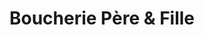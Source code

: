 ---
title: "Boucherie Père & Fille"
url: /sainte-honorine-du-fay/boucherie-pere-et-fille/
shop: boucherie
---